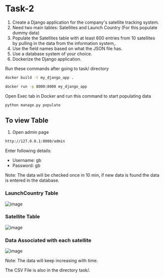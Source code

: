 # Task-2
1. Create a Django application for the company's satellite tracking system.
2. Need two main tables: Satellites and Launch Country (For this populate dummy data)
3. Populate the Satellites table with at least 600 entries from 10 satellites by pulling in the data from the information system,.
4. Use the field names based on what the JSON file has.
5. Use a database system of your choice.
6. Dockerize the Django application.

Run these commands after going to task/ directory
```sh
docker build -t my_django_app .
```
```sh
docker run -p 8000:8000 my_django_app
```

Open Exec tab in Docker and run this command to start populating data
```sh
python manage.py populate
```

## To view Table
1. Open admin page
```sh
http://127.0.0.1:8000/admin
```

Enter following details:
   * Username: gb
   * Password: gb

Note: The data will be checked once in 10 min, if new data is found the data is entered in the database.
### LaunchCountry Table
![image](https://github.com/DeepSeaCreature0/Task-2/assets/138828627/9b252c28-931e-4d36-b58e-1094e0bf1311)

### Satellite Table
![image](https://github.com/DeepSeaCreature0/Task-2/assets/138828627/307c4bef-41df-4dc9-98af-e774d21d2850)

### Data Associated with each satellite
![image](https://github.com/DeepSeaCreature0/Task-2/assets/138828627/fc4577db-38a9-4616-b89b-715947ae266f)

Note: The data will keep increasing with time.

The CSV File is also in the directory task/.
